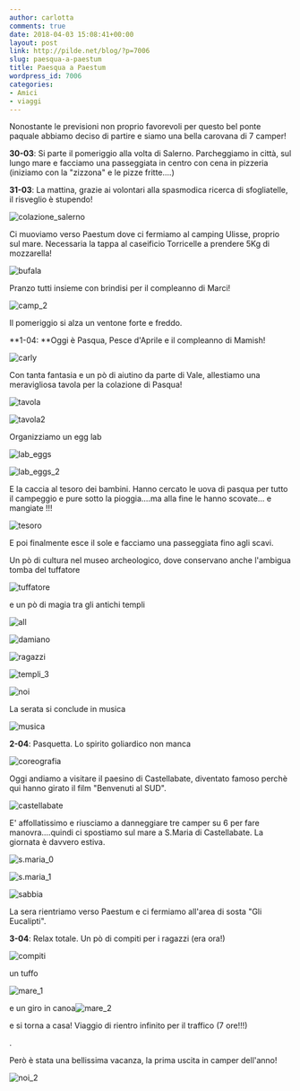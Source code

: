 ```yaml
---
author: carlotta
comments: true
date: 2018-04-03 15:08:41+00:00
layout: post
link: http://pilde.net/blog/?p=7006
slug: paesqua-a-paestum
title: Paesqua a Paestum
wordpress_id: 7006
categories:
- Amici
- viaggi
---
```


Nonostante le previsioni non proprio favorevoli per questo bel ponte paquale abbiamo deciso di partire e siamo una bella carovana di 7 camper!

**30-03**: Si parte il pomeriggio alla volta di Salerno. Parcheggiamo in città, sul lungo mare e facciamo una passeggiata in centro con cena in pizzeria (iniziamo con la "zizzona" e le pizze fritte....)




**31-03**: La mattina, grazie ai volontari alla spasmodica ricerca di sfogliatelle, il risveglio è stupendo!

![colazione_salerno]({{baseurl}}/uploads/2018/04/colazione_salerno.jpg)




Ci muoviamo verso Paestum dove ci fermiamo al camping Ulisse, proprio sul mare. Necessaria la tappa al caseificio Torricelle a prendere 5Kg di mozzarella!

![bufala]({{baseurl}}/uploads/2018/04/bufala.jpg)




Pranzo tutti insieme con brindisi per il compleanno di Marci!

![camp_2]({{baseurl}}/uploads/2018/04/camp_2.jpg)


Il pomeriggio si alza un ventone forte e freddo.

**1-04: **Oggi è Pasqua, Pesce d'Aprile e il compleanno di Mamish!

![carly]({{baseurl}}/uploads/2018/04/carly.jpg)




Con tanta fantasia e un pò di aiutino da parte di Vale, allestiamo una meravigliosa tavola per la colazione di Pasqua!

![tavola]({{baseurl}}/uploads/2018/04/tavola.jpg)


 ![tavola2]({{baseurl}}/uploads/2018/04/tavola2.jpg)




Organizziamo un egg lab

![lab_eggs]({{baseurl}}/uploads/2018/04/lab_eggs.jpg)


 ![lab_eggs_2]({{baseurl}}/uploads/2018/04/lab_eggs_2.jpg)




E la caccia al tesoro dei bambini. Hanno cercato le uova di pasqua per tutto il campeggio e pure sotto la pioggia....ma alla fine le hanno scovate... e mangiate !!!

![tesoro]({{baseurl}}/uploads/2018/04/tesoro.jpg)


E poi finalmente esce il sole e facciamo una passeggiata fino agli scavi.

Un pò di cultura nel museo archeologico, dove conservano anche l'ambigua tomba del tuffatore

![tuffatore]({{baseurl}}/uploads/2018/04/tuffatore-1.jpg)




e un pò di magia tra gli antichi templi

![all]({{baseurl}}/uploads/2018/04/all.jpg)


![damiano]({{baseurl}}/uploads/2018/04/damiano.jpg)


 ![ragazzi]({{baseurl}}/uploads/2018/04/ragazzi.jpg)


![templi_3]({{baseurl}}/uploads/2018/04/templi_3.jpg)


![noi]({{baseurl}}/uploads/2018/04/noi.jpg)




La serata si conclude in musica

![musica]({{baseurl}}/uploads/2018/04/musica.jpg)


**2-04**: Pasquetta. Lo spirito goliardico non manca

![coreografia]({{baseurl}}/uploads/2018/04/coreografia.jpg)


Oggi andiamo a visitare il paesino di Castellabate, diventato famoso perchè qui hanno girato il film "Benvenuti al SUD".

![castellabate]({{baseurl}}/uploads/2018/04/castellabate.jpg)


E' affollatissimo e riusciamo a danneggiare tre camper su 6 per fare manovra....quindi ci spostiamo sul mare a S.Maria di Castellabate. La giornata è davvero estiva.

![s.maria_0]({{baseurl}}/uploads/2018/04/s.maria_0.jpg)


 ![s.maria_1]({{baseurl}}/uploads/2018/04/s.maria_1.jpg)


 ![sabbia]({{baseurl}}/uploads/2018/04/sabbia.jpg)


La sera rientriamo verso Paestum e ci fermiamo all'area di sosta "Gli Eucalipti".

**3-04**: Relax totale. Un pò di compiti per i ragazzi (era ora!)




![compiti]({{baseurl}}/uploads/2018/04/compiti.jpg)


un tuffo

![mare_1]({{baseurl}}/uploads/2018/04/mare_1.jpg)


e un giro in canoa![mare_2]({{baseurl}}/uploads/2018/04/mare_2.jpg)




e si torna a casa! Viaggio di rientro infinito per il traffico (7 ore!!!)


.

Però è stata una bellissima vacanza, la prima uscita in camper dell'anno!

![noi_2]({{baseurl}}/uploads/2018/04/noi_2.jpg)



